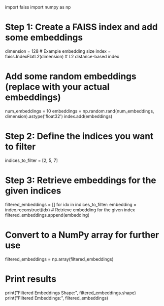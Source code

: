 import faiss
import numpy as np

# Step 1: Create a FAISS index and add some embeddings
dimension = 128  # Example embedding size
index = faiss.IndexFlatL2(dimension)  # L2 distance-based index

# Add some random embeddings (replace with your actual embeddings)
num_embeddings = 10
embeddings = np.random.rand(num_embeddings, dimension).astype('float32')
index.add(embeddings)

# Step 2: Define the indices you want to filter
indices_to_filter = [2, 5, 7]

# Step 3: Retrieve embeddings for the given indices
filtered_embeddings = []
for idx in indices_to_filter:
    embedding = index.reconstruct(idx)  # Retrieve embedding for the given index
    filtered_embeddings.append(embedding)

# Convert to a NumPy array for further use
filtered_embeddings = np.array(filtered_embeddings)

# Print results
print("Filtered Embeddings Shape:", filtered_embeddings.shape)
print("Filtered Embeddings:", filtered_embeddings)
